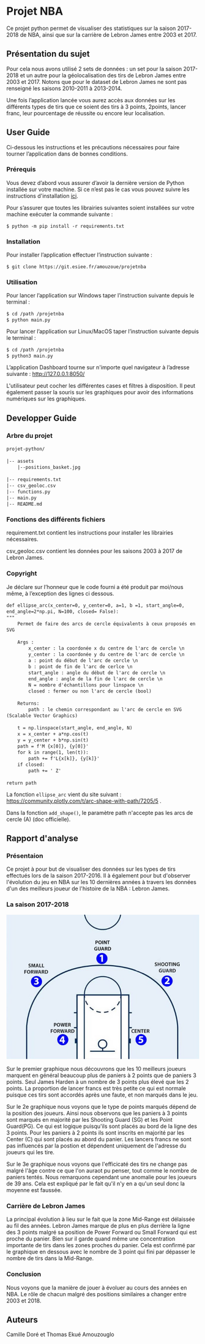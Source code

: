 # Projet NBA 

Ce projet python permet de visualiser des statistiques sur la saison 2017-2018 de NBA, ainsi que sur la carrière de Lebron James entre 2003 et 2017.

## Présentation du sujet

Pour cela nous avons utilisé 2 sets de données : un set pour la saison 2017-2018 et un autre pour la géolocalisation des tirs de Lebron James entre 2003 et 2017. Notons que pour le dataset de Lebron James ne sont pas renseigné les saisons 2010-2011 à 2013-2014.

Une fois l’application lancée vous aurez accès aux données sur les différents types de tirs que ce soient des tirs à 3 points, 2points, lancer franc, leur pourcentage de réussite ou encore leur localisation.

## User Guide 

Ci-dessous les instructions et les précautions nécessaires pour faire tourner l’application dans de bonnes conditions.

### Prérequis 

Vous devez d’abord vous assurer d’avoir la dernière version de Python installée sur votre machine. 
Si ce n’est pas le cas vous pouvez suivre les instructions d'installation [ici](https://www.python.org/downloads/).

Pour s’assurer que toutes les librairies suivantes soient installées sur votre machine exécuter la commande suivante : 

    $ python -m pip install -r requirements.txt 

### Installation 

Pour installer l’application effectuer l’instruction suivante : 

    $ git clone https://git.esiee.fr/amouzoue/projetnba 

### Utilisation
Pour lancer l’application sur Windows taper l’instruction suivante depuis le terminal : 

    $ cd /path /projetnba 
    $ python main.py 

Pour lancer l’application sur Linux/MacOS taper l’instruction suivante depuis le terminal : 

    $ cd /path /projetnba 
    $ python3 main.py 

L’application Dashboard tourne sur n'importe quel navigateur à l’adresse suivante : http://127.0.0.1:8050/

L'utilisateur peut cocher les différentes cases et filtres à disposition. Il peut également passer la souris sur les graphiques pour avoir des informations numériques sur les graphiques.

## Developper Guide 

### Arbre du projet

    projet-python/ 

    |-- assets
        |--positions_basket.jpg
        
    |-- requirements.txt 
    |-- csv_geoloc.csv 
    |-- functions.py
    |-- main.py 
    |-- README.md 

### Fonctions des différents fichiers 

requirement.txt contient les instructions pour installer les librairies nécessaires.

csv_geoloc.csv contient les données pour les saisons 2003 à 2017 de Lebron James.

### Copyright

Je déclare sur l’honneur que le code fourni a été produit par moi/nous même, à l’exception des lignes ci dessous.

    def ellipse_arc(x_center=0, y_center=0, a=1, b =1, start_angle=0, end_angle=2*np.pi, N=100, closed= False):
    """
        Permet de faire des arcs de cercle équivalents à ceux proposés en SVG 

        Args : 
            x_center : la coordonée x du centre de l'arc de cercle \n
            y_center : la coordonée y du centre de l'arc de cercle \n
            a : point du début de l'arc de cercle \n
            b : point de fin de l'arc de cerlce \n
            start_angle : angle du début de l'arc de cercle \n
            end_angle : angle de la fin de l'arc de cercle \n
            N = nombre d'échantillons pour linspace \n
            closed : fermer ou non l'arc de cercle (bool) 

        Returns: 
            path : le chemin correspondant au l'arc de cercle en SVG (Scalable Vector Graphics)
            
        t = np.linspace(start_angle, end_angle, N)
        x = x_center + a*np.cos(t)
        y = y_center + b*np.sin(t)
        path = f'M {x[0]}, {y[0]}'
        for k in range(1, len(t)):
            path += f'L{x[k]}, {y[k]}'
        if closed:
            path += ' Z'

    return path

La fonction `ellipse_arc` vient du site suivant : https://community.plotly.com/t/arc-shape-with-path/7205/5 .

Dans la fonction `add_shape()`, le paramètre path n'accepte pas les arcs de cercle (A) (doc officielle).

## Rapport d'analyse

### Présentaion

Ce projet à pour but de visualiser des données sur les types de tirs effectués lors de la saison 2017-2016. Il à également pour but d'observer l'évolution du jeu en NBA sur les 10 dernières années à travers les données d'un des meilleurs joueur de l'histoire de la NBA : Lebron James.

### La saison 2017-2018

![Positions des joueurs sur un terrain de basket](/assets/positions_basket.jpg)

Sur le premier graphique nous découvrons que les 10 meilleurs joueurs marquent en général beaucoup plus de paniers à 2 points que de paniers 3 points. Seul James Harden à un nombre de 3 points plus élevé que les 2 points. La proportion de lancer francs est très petite ce qui est normale puisque ces tirs sont accordés après une faute, et non marqués dans le jeu.

Sur le 2e graphique nous voyons que le type de points marqués dépend de la position des joueurs. Ainsi nous observons que les paniers à 3 points sont marqués en majorité par les Shooting Guard (SG) et les Point Guard(PG). Ce qui est logique puisqu'ils sont placés au bord de la ligne des 3 points. Pour les paniers à 2 points ils sont inscrits en majorité par les Center (C) qui sont placés au abord du panier. Les lancers francs ne sont pas influencés par la postion et dépendent uniquement de l'adresse du joueurs qui les tire.

Sur le 3e graphique nous voyons que l'efficicaté des tirs ne change pas malgré l'âge contre ce que l'on auraot pu penser, tout comme le nombre de paniers tentés. Nous remarquons cependant une anomalie pour les joueurs de 39 ans. Cela est expliqué par le fait qu'il n'y en a qu'un seul donc la moyenne est faussée.

### Carrière de Lebron James

La principal évolution à lieu sur le fait que la zone Mid-Range est délaissée au fil des années. Lebron James marque de plus en plus derrière la ligne des 3 points malgré sa position de Power Forward ou Small Forward qui est proche du panier. Bien sur il garde quand même une concentration importante de tirs dans les zones proches du panier. Cela est confirmé par le graphique en dessous avec le nombre de 3 point qui fini par dépasser le nombre de tirs dans la Mid-Range.

### Conclusion 

Nous voyons que la manière de jouer à évoluer au cours des années en NBA. Le rôle de chacun malgré des positions similaires a changer entre 2003 et 2018.

## Auteurs 

Camille Doré et Thomas Ekué Amouzouglo
